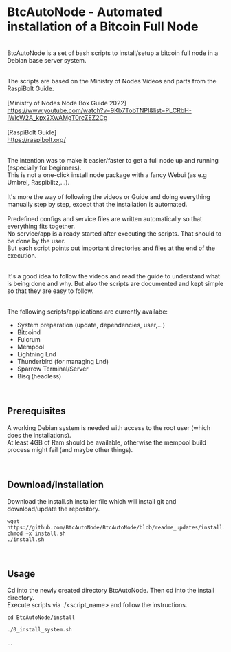 # BtcAutoNode - Automated installation of a Bitcoin Full Node
<br>
BtcAutoNode is a set of bash scripts to install/setup a bitcoin full node in a Debian base server system.<br><br>

The scripts are based on the Ministry of Nodes Videos and parts from the RaspiBolt Guide.<br><br>
[Ministry of Nodes Node Box Guide 2022]<br>
https://www.youtube.com/watch?v=9Kb7TobTNPI&list=PLCRbH-IWlcW2A_kpx2XwAMgT0rcZEZ2Cg<br><br>
[RaspiBolt Guide]<br>
https://raspibolt.org/<br><br>

The intention was to make it easier/faster to get a full node up and running (especially for beginners).<br>
This is not a one-click install node package with a fancy Webui (as e.g Umbrel, Raspiblitz,...).<br><br>
It's more the way of following the videos or Guide and doing everything manually step by step, except that the installation is automated.<br><br>
Predefined configs and service files are written automatically so that everything fits together.<br>
No service/app is already started after executing the scripts. That should to be done by the user.<br>
But each script points out important directories and files at the end of the execution.<br><br>

It's a good idea to follow the videos and read the guide to understand what is being done and why. But also the scripts are documented and kept simple so that they are easy to follow.<br><br>

The following scripts/applications are currently availabe:
- System preparation (update, dependencies, user,...)
- Bitcoind
- Fulcrum
- Mempool
- Lightning Lnd
- Thunderbird (for managing Lnd)
- Sparrow Terminal/Server
- Bisq (headless)

<br>

## Prerequisites
A working Debian system is needed with access to the root user (which does the installations).<br>
At least 4GB of Ram should be available, otherwise the mempool build process might fail (and maybe other things).<br>

<br>

## Download/Installation
Download the install.sh installer file which will install git and download/update the repository.<br>
```
wget https://github.com/BtcAutoNode/BtcAutoNode/blob/readme_updates/install.sh
chmod +x install.sh
./install.sh
```
<br>

## Usage
Cd into the newly created directory BtcAutoNode. Then cd into the install directory.<br>
Execute scripts via ./<script_name> and follow the instructions.<br>
```
cd BtcAutoNode/install
```
```
./0_install_system.sh
```
...<br>
<br>


